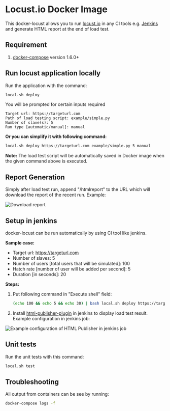Locust.io Docker Image
======================

This docker-locust allows you to run [locust.io] in any CI tools e.g. [Jenkins] and generate HTML report at the end of load test.

Requirement
-----------
1. [docker-compose] version 1.6.0+

Run locust application locally
------------------------------

Run the application with the command:

```bash
local.sh deploy
```

You will be prompted for certain inputs required

```
Target url: https://targeturl.com
Path of load testing script: example/simple.py
Number of slave(s): 5
Run type [automatic/manual]: manual
```

**Or you can simplify it with following command:**

```bash
local.sh deploy https://targeturl.com example/simple.py 5 manual
```

**Note:**
The load test script will be automatically saved in Docker image when the given command above is executed.

Report Generation
-----------------

Simply after load test run, append "/htmlreport" to the URL which will download the report of the recent run. Example:

![][Download report]

Setup in jenkins
----------------

docker-locust can be run automatically by using CI tool like jenkins.

**Sample case:**

- Target url: https://targeturl.com
- Number of slaves: 5
- Number of users [total users that will be simulated]: 100
- Hatch rate [number of user will be added per second]: 5
- Duration [in seconds]: 20

**Steps:**

1. Put following command in "Execute shell" field:

	```bash
	(echo 100 && echo 5 && echo 30) | bash local.sh deploy https://targeturl.com example/simple.py 5 automatic
	```

2. Install [html-publisher-plugin] in jenkins to display load test result. Example configuration in jenkins job:

 ![][HTML-Publisher configuration]

Unit tests
----------

Run the unit tests with this command:

```bash
local.sh test
```

Troubleshooting
---------------

All output from containers can be see by running:

```bash
docker-compose logs -f
```

[locust.io]: <http://locust.io>
[Jenkins]: <https://jenkins.io>
[docker-compose]: <https://docs.docker.com/compose/install/>
[html-publisher-plugin]: <https://wiki.jenkins-ci.org/display/JENKINS/HTML+Publisher+Plugin>
[Download report]: <images/download_report.png> "Download report"
[HTML-Publisher configuration]: <images/usage_html_publisher.png> "Example configuration of HTML Publisher in jenkins job"
